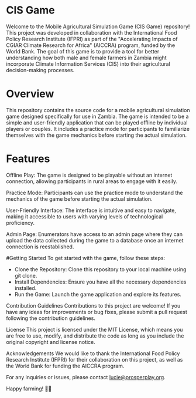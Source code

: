 # CIS Game

Welcome to the Mobile Agricultural Simulation Game (CIS Game) repository! This project was developed in collaboration with the International Food Policy Research Institute (IFPRI) as part of the "Accelerating Impacts of CGIAR Climate Research for Africa" (AICCRA) program, funded by the World Bank. The goal of this game is to provide a tool for better understanding how both male and female farmers in Zambia might incorporate Climate Information Services (CIS) into their agricultural decision-making processes.

# Overview
This repository contains the source code for a mobile agricultural simulation game designed specifically for use in Zambia. The game is intended to be a simple and user-friendly application that can be played offline by individual players or couples. It includes a practice mode for participants to familiarize themselves with the game mechanics before starting the actual simulation.

# Features
Offline Play: The game is designed to be playable without an internet connection, allowing participants in rural areas to engage with it easily.

Practice Mode: Participants can use the practice mode to understand the mechanics of the game before starting the actual simulation.

User-Friendly Interface: The interface is intuitive and easy to navigate, making it accessible to users with varying levels of technological proficiency.

Admin Page: Enumerators have access to an admin page where they can upload the data collected during the game to a database once an internet connection is reestablished.

#Getting Started
To get started with the game, follow these steps:

- Clone the Repository: Clone this repository to your local machine using git clone.
- Install Dependencies: Ensure you have all the necessary dependencies installed.
- Run the Game: Launch the game application and explore its features.

Contribution Guidelines
Contributions to this project are welcome! If you have any ideas for improvements or bug fixes, please submit a pull request following the contribution guidelines.

License
This project is licensed under the MIT License, which means you are free to use, modify, and distribute the code as long as you include the original copyright and license notice.

Acknowledgements
We would like to thank the International Food Policy Research Institute (IFPRI) for their collaboration on this project, as well as the World Bank for funding the AICCRA program.

For any inquiries or issues, please contact lucie@prosperplay.org.

Happy farming! 🌱🚜





